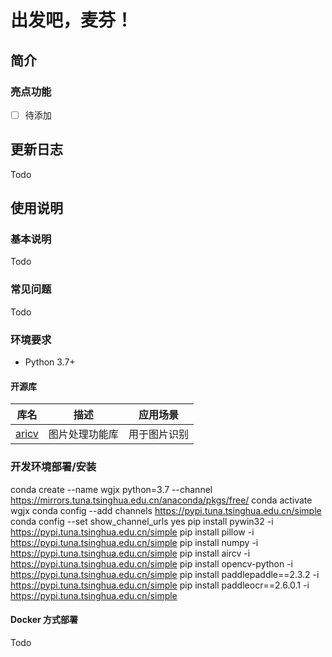 # 出发吧，麦芬！

## 简介
### 亮点功能

- [ ] 待添加

## 更新日志
Todo

## 使用说明
### 基本说明
Todo
### 常见问题
Todo
### 环境要求
- Python 3.7+
#### 开源库
| 库名 | 描述 | 应用场景 |
| --- | --- | --- |
| [aricv](https://github.com/NetEaseGame/aircv) | 图片处理功能库 | 用于图片识别 |

### 开发环境部署/安装
conda create --name wgjx python=3.7 --channel https://mirrors.tuna.tsinghua.edu.cn/anaconda/pkgs/free/
conda activate wgjx
conda config --add channels https://pypi.tuna.tsinghua.edu.cn/simple
conda config --set show_channel_urls yes
pip install pywin32 -i https://pypi.tuna.tsinghua.edu.cn/simple
pip install pillow -i https://pypi.tuna.tsinghua.edu.cn/simple
pip install numpy -i https://pypi.tuna.tsinghua.edu.cn/simple
pip install aircv -i https://pypi.tuna.tsinghua.edu.cn/simple
pip install opencv-python -i https://pypi.tuna.tsinghua.edu.cn/simple
pip install paddlepaddle==2.3.2 -i https://pypi.tuna.tsinghua.edu.cn/simple
pip install paddleocr==2.6.0.1 -i https://pypi.tuna.tsinghua.edu.cn/simple

#### Docker 方式部署
Todo
